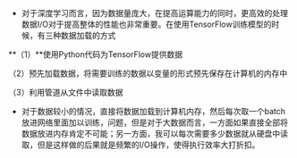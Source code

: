 * 对于深度学习而言，因为数据量庞大，在提高运算能力的同时，更高效的处理数据I/O对于提高整体的性能也非常重要。在使用TensorFlow训练模型的时候，有三种数据加载的方式

**（1）**使用Python代码为TensorFlow提供数据

（2）预先加载数据，将需要训练的数据以变量的形式预先保存在计算机的内存中

（3）利用管道从文件中读取数据



* 对于数据较小的情况，直接将数据加载到计算机内存，然后每次取一个batch放进网络里面加以训练，问题，但是对于大数据而言，一方面如果直接全部将数据放进内存肯定不可能；另一方面，我可以每次需要多少数据就从硬盘中读取，但是这样做的后果就是频繁的I/O操作，使得执行效率大打折扣。
